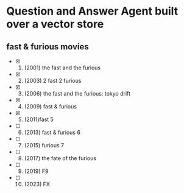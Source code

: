 # Question and Answer Agent built over a vector store

## fast & furious movies
- [X] 1.  (2001) the fast and the furious
- [X] 2.  (2003) 2 fast 2 furious
- [X] 3.  (2006) the fast and the furious: tokyo drift
- [X] 4.  (2009) fast & furious
- [X] 5.  (2011)fast 5
- [ ] 6.  (2013) fast & furious 6
- [ ] 7.  (2015) furious 7
- [ ] 8.  (2017) the fate of the furious
- [ ] 9.  (2019) F9
- [ ] 10. (2023)  FX

